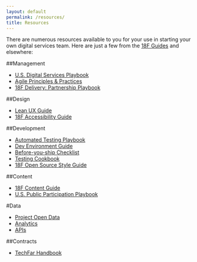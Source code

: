 ```yaml
---
layout: default
permalink: /resources/
title: Resources
---
```


There are numerous resources available to you for your use in starting your own digital services team.  Here are just a few from the [18F Guides](https://pages.18f.gov/) and elsewhere:

##Management
* [U.S. Digital Services Playbook](https://playbook.cio.gov/)
* [Agile Principles & Practices](https://pages.18f.gov/agile/)
* [18F Delivery: Partnership Playbook](https://pages.18f.gov/partnership-playbook/)

##Design
* [Lean UX Guide](https://pages.18f.gov/LeanUX/)
* [18F Accessibility Guide](https://pages.18f.gov/accessibility/)

##Development
* [Automated Testing Playbook](https://pages.18f.gov/automated-testing-playbook/)
* [Dev Environment Guide](https://pages.18f.gov/dev-environment/)
* [Before-you-ship Checklist](https://pages.18f.gov/before-you-ship/)
* [Testing Cookbook](https://pages.18f.gov/testing-cookbook/)
* [18F Open Source Style Guide](https://pages.18f.gov/open-source-guide/)

##Content
* [18F Content Guide](https://pages.18f.gov/content-guide/)
* [U.S. Public Participation Playbook](https://participation.usa.gov/)

#Data
* [Project Open Data](http://project-open-data.github.io/)
* [Analytics](https://github.com/18F/analytics-standards)
* [APIs](https://github.com/18f/api-standards)

##Contracts
* [TechFar Handbook](https://playbook.cio.gov/techfar/)

